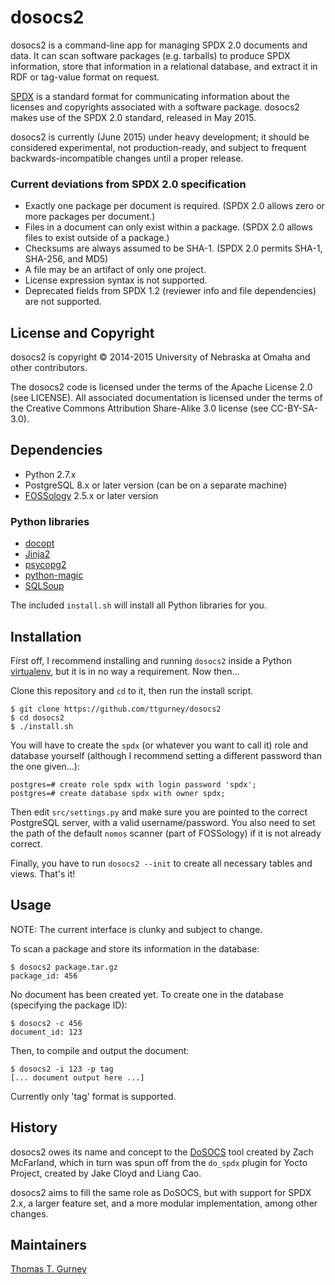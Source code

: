 dosocs2
=======

dosocs2 is a command-line app for managing SPDX 2.0 documents and data. It can
scan software packages (e.g. tarballs) to produce SPDX information, store that
information in a relational database, and extract it in RDF or tag-value format
on request.

[SPDX](http://www.spdx.org) is a standard format for communicating information
about the licenses and copyrights associated with a software package. dosocs2
makes use of the SPDX 2.0 standard, released in May 2015.

dosocs2 is currently (June 2015) under heavy development; it should be
considered experimental, not production-ready, and subject to frequent
backwards-incompatible changes until a proper release.

### Current deviations from SPDX 2.0 specification

* Exactly one package per document is required. (SPDX 2.0 allows zero or more
  packages per document.)
* Files in a document can only exist within a package. (SPDX 2.0 allows files
  to exist outside of a package.)
* Checksums are always assumed to be SHA-1. (SPDX 2.0 permits SHA-1, SHA-256,
  and MD5)
* A file may be an artifact of only one project.
* License expression syntax is not supported.
* Deprecated fields from SPDX 1.2 (reviewer info and file dependencies) are not supported.

License and Copyright
---------------------
dosocs2 is copyright © 2014-2015 University of Nebraska at Omaha and other
contributors.

The dosocs2 code is licensed under the terms of the Apache License 2.0
(see LICENSE). All associated documentation is licensed under the terms of the
Creative Commons Attribution Share-Alike 3.0 license (see CC-BY-SA-3.0).


Dependencies
------------
- Python 2.7.x
- PostgreSQL 8.x or later version (can be on a separate machine)
- <a href="http://www.fossology.org/">FOSSology</a> 2.5.x or later version

### Python libraries

- [docopt](http://docopt.org/)
- [Jinja2](http://jinja.pocoo.org/)
- [psycopg2](http://initd.org/psycopg/)
- [python-magic](https://github.com/ahupp/python-magic)
- [SQLSoup](https://sqlsoup.readthedocs.org/en/latest/)

The included `install.sh` will install all Python libraries for you.

Installation
------------

First off, I recommend installing and running `dosocs2` inside a Python
[virtualenv](http://docs.python-guide.org/en/latest/dev/virtualenvs/), but it
is in no way a requirement. Now then...

Clone this repository and `cd` to it, then run the install script.

    $ git clone https://github.com/ttgurney/dosocs2
    $ cd dosocs2
    $ ./install.sh

You will have to create the `spdx` (or whatever you want to call it) role and
database yourself (although I recommend setting a different password than the
one given...):

    postgres=# create role spdx with login password 'spdx';
    postgres=# create database spdx with owner spdx;

Then edit `src/settings.py` and make sure you are pointed to the correct
PostgreSQL server, with a valid username/password. You also need to set the
path of the default `nomos` scanner (part of FOSSology) if it is not already
correct.

Finally, you have to run `dosocs2 --init` to create all necessary tables and
views. That's it!


Usage
-----

NOTE: The current interface is clunky and subject to change.

To scan a package and store its information in the database:

    $ dosocs2 package.tar.gz
    package_id: 456

No document has been created yet. To create one in the database (specifying the
package ID):

    $ dosocs2 -c 456
    document_id: 123

Then, to compile and output the document:

    $ dosocs2 -i 123 -p tag
    [... document output here ...]

Currently only 'tag' format is supported.


History
-------
dosocs2 owes its name and concept to the
[DoSOCS](https://github.com/socs-dev-env/DoSOCS) tool created by Zach
McFarland, which in turn was spun off from the `do_spdx` plugin for Yocto
Project, created by Jake Cloyd and Liang Cao.

dosocs2 aims to fill the same role as DoSOCS, but with support for SPDX 2.x, a
larger feature set, and a more modular implementation, among other changes.


Maintainers
-----------
[Thomas T. Gurney](https://github.com/ttgurney)
